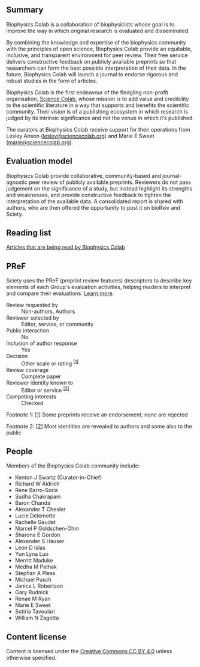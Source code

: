 ## Summary

Biophysics Colab is a collaboration of biophysicists whose goal is to improve the way in which original research is evaluated and disseminated.

By combining the knowledge and expertise of the biophysics community with the principles of open science, Biophysics Colab provide an equitable, inclusive, and transparent environment for peer review. Their free service delivers constructive feedback on publicly available preprints so that researchers can form the best possible interpretation of their data. In the future, Biophysics Colab will launch a journal to endorse rigorous and robust studies in the form of articles.

Biophysics Colab is the first endeavour of the fledgling non-profit organisation, [Science Colab](https://sciencecolab.org), whose mission is to add value and credibility to the scientific literature in a way that supports and benefits the scientific community. Their vision is of a publishing ecosystem in which research is judged by its intrinsic significance and not the venue in which it’s published.

The curators at Biophysics Colab receive support for their operations from Lesley Anson ([lesley@sciencecolab.org](mailto:lesley@sciencecolab.org)) and Marie E Sweet ([marie@sciencecolab.org](mailto:marie@sciencecolab.org)).

## Evaluation model

Biophysics Colab provide collaborative, community-based and journal-agnostic peer review of publicly available preprints. Reviewers do not pass judgement on the significance of a study, but instead highlight its strengths and weaknesses, and provide constructive feedback to tighten the interpretation of the available data. A consolidated report is shared with authors, who are then offered the opportunity to post it on bioRxiv and Sciety.

## Reading list

[Articles that are being read by Biophysics Colab](/lists/454ba80f-e0bc-47ed-ba76-c8f872c303d2)

## PReF

Sciety uses the PReF (preprint review features) descriptors to describe key elements of each Group's evaluation activities, helping readers to interpret and compare their evaluations.
[Learn more](https://osf.io/8zj9w/).

<section>
  <dl class="group-page-pref">
    <dt>Review requested by</dt>
    <dd>Non-authors, Authors</dd>
    <dt>Reviewer selected by</dt>
    <dd>Editor, service, or community</dd>
    <dt>Public interaction</dt>
    <dd>No</dd>
    <dt>Inclusion of author response</dt>
    <dd>Yes</dd>
    <dt>Decision</dt>
    <dd>Other scale or rating <sup><a href="#fn1" id="r1" aria-label="link to footnote 1">[1]</a></sup></dd>
    <dt>Review coverage</dt>
    <dd>Complete paper</dd>
    <dt>Reviewer identity known to</dt>
    <dd>Editor or service <sup><a href="#fn2" id="r2" aria-label="link to footnote 2">[2]</a></sup></dd>
    <dt>Competing interests</dt>
    <dd>Checked</dd>
  </dl>
  <footer>
    <p id="fn1">
      <span class="visually-hidden">Footnote 1: </span><a href="#r1" aria-label="link back to PReF table">[1]</a> Some preprints receive an endorsement; none are rejected
    </p>
    <p id="fn2">
      <span class="visually-hidden">Footnote 2: </span><a href="#r2" aria-label="link back to PReF table">[2]</a> Most identities are revealed to authors and some also to the public
    </p>
  </footer>
</section>

## People

Members of the Biophysics Colab community include:

- Kenton J Swartz (Curator-in-Chief)
- Richard W Aldrich
- Rene Barro-Soria
- Sudha Chakrapani
- Baron Chanda
- Alexander T Chesler
- Lucie Delemotte
- Rachelle Gaudet
- Marcel P Goldschen-Ohm
- Sharona E Gordon
- Alexander S Hauser
- León D Islas
- Yun Lyna Luo
- Merritt Maduke
- Medha M Pathak
- Stephan A Pless
- Michael Pusch
- Janice L Robertson
- Gary Rudnick
- Renae M Ryan
- Marie E Sweet
- Sotiria Tavoulari
- William N Zagotta

## Content license

Content is licensed under the [Creative Commons CC BY 4.0](https://creativecommons.org/licenses/by/4.0/) unless otherwise specified.
